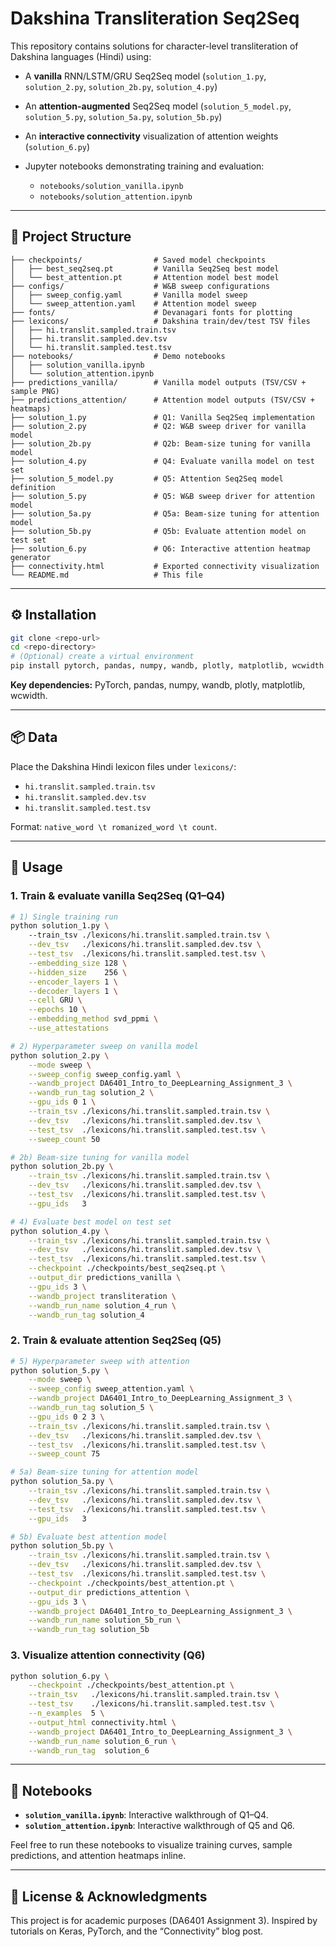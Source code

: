 # Dakshina Transliteration Seq2Seq

This repository contains solutions for character-level transliteration of Dakshina languages (Hindi) using:

* A **vanilla** RNN/LSTM/GRU Seq2Seq model (`solution_1.py`, `solution_2.py`, `solution_2b.py`, `solution_4.py`)
* An **attention-augmented** Seq2Seq model (`solution_5_model.py`, `solution_5.py`, `solution_5a.py`, `solution_5b.py`)
* An **interactive connectivity** visualization of attention weights (`solution_6.py`)
* Jupyter notebooks demonstrating training and evaluation:

  * `notebooks/solution_vanilla.ipynb`
  * `notebooks/solution_attention.ipynb`

---

## 📁 Project Structure

```
├── checkpoints/                # Saved model checkpoints
│   ├── best_seq2seq.pt         # Vanilla Seq2Seq best model
│   └── best_attention.pt       # Attention model best model
├── configs/                    # W&B sweep configurations
│   ├── sweep_config.yaml       # Vanilla model sweep
│   └── sweep_attention.yaml    # Attention model sweep
├── fonts/                      # Devanagari fonts for plotting
├── lexicons/                   # Dakshina train/dev/test TSV files
│   ├── hi.translit.sampled.train.tsv
│   ├── hi.translit.sampled.dev.tsv
│   └── hi.translit.sampled.test.tsv
├── notebooks/                  # Demo notebooks
│   ├── solution_vanilla.ipynb
│   └── solution_attention.ipynb
├── predictions_vanilla/        # Vanilla model outputs (TSV/CSV + sample PNG)
├── predictions_attention/      # Attention model outputs (TSV/CSV + heatmaps)
├── solution_1.py               # Q1: Vanilla Seq2Seq implementation
├── solution_2.py               # Q2: W&B sweep driver for vanilla model
├── solution_2b.py              # Q2b: Beam-size tuning for vanilla model
├── solution_4.py               # Q4: Evaluate vanilla model on test set
├── solution_5_model.py         # Q5: Attention Seq2Seq model definition
├── solution_5.py               # Q5: W&B sweep driver for attention model
├── solution_5a.py              # Q5a: Beam-size tuning for attention model
├── solution_5b.py              # Q5b: Evaluate attention model on test set
├── solution_6.py               # Q6: Interactive attention heatmap generator
├── connectivity.html           # Exported connectivity visualization
└── README.md                   # This file
```

---

## ⚙️ Installation

```bash
git clone <repo-url>
cd <repo-directory>
# (Optional) create a virtual environment
pip install pytorch, pandas, numpy, wandb, plotly, matplotlib, wcwidth
```

**Key dependencies:** PyTorch, pandas, numpy, wandb, plotly, matplotlib, wcwidth.

---

## 📦 Data

Place the Dakshina Hindi lexicon files under `lexicons/`:

* `hi.translit.sampled.train.tsv`
* `hi.translit.sampled.dev.tsv`
* `hi.translit.sampled.test.tsv`

Format: `native_word \t romanized_word \t count`.

---

## 🚀 Usage

### 1. Train & evaluate vanilla Seq2Seq (Q1–Q4)

```bash
# 1) Single training run
python solution_1.py \ 
    --train_tsv ./lexicons/hi.translit.sampled.train.tsv \
    --dev_tsv   ./lexicons/hi.translit.sampled.dev.tsv \
    --test_tsv  ./lexicons/hi.translit.sampled.test.tsv \
    --embedding_size 128 \
    --hidden_size    256 \
    --encoder_layers 1 \
    --decoder_layers 1 \
    --cell GRU \
    --epochs 10 \
    --embedding_method svd_ppmi \
    --use_attestations

# 2) Hyperparameter sweep on vanilla model
python solution_2.py \
    --mode sweep \
    --sweep_config sweep_config.yaml \
    --wandb_project DA6401_Intro_to_DeepLearning_Assignment_3 \
    --wandb_run_tag solution_2 \
    --gpu_ids 0 1 \
    --train_tsv ./lexicons/hi.translit.sampled.train.tsv \
    --dev_tsv   ./lexicons/hi.translit.sampled.dev.tsv \
    --test_tsv  ./lexicons/hi.translit.sampled.test.tsv \
    --sweep_count 50

# 2b) Beam-size tuning for vanilla model
python solution_2b.py \
    --train_tsv ./lexicons/hi.translit.sampled.train.tsv \
    --dev_tsv   ./lexicons/hi.translit.sampled.dev.tsv \
    --test_tsv  ./lexicons/hi.translit.sampled.test.tsv \
    --gpu_ids   3

# 4) Evaluate best model on test set
python solution_4.py \
    --train_tsv ./lexicons/hi.translit.sampled.train.tsv \
    --dev_tsv   ./lexicons/hi.translit.sampled.dev.tsv \
    --test_tsv  ./lexicons/hi.translit.sampled.test.tsv \
    --checkpoint ./checkpoints/best_seq2seq.pt \
    --output_dir predictions_vanilla \
    --gpu_ids 3 \
    --wandb_project transliteration \
    --wandb_run_name solution_4_run \
    --wandb_run_tag solution_4
```

### 2. Train & evaluate attention Seq2Seq (Q5)

```bash
# 5) Hyperparameter sweep with attention
python solution_5.py \
    --mode sweep \
    --sweep_config sweep_attention.yaml \
    --wandb_project DA6401_Intro_to_DeepLearning_Assignment_3 \
    --wandb_run_tag solution_5 \
    --gpu_ids 0 2 3 \
    --train_tsv ./lexicons/hi.translit.sampled.train.tsv \
    --dev_tsv   ./lexicons/hi.translit.sampled.dev.tsv \
    --test_tsv  ./lexicons/hi.translit.sampled.test.tsv \
    --sweep_count 75

# 5a) Beam-size tuning for attention model
python solution_5a.py \
    --train_tsv ./lexicons/hi.translit.sampled.train.tsv \
    --dev_tsv   ./lexicons/hi.translit.sampled.dev.tsv \
    --test_tsv  ./lexicons/hi.translit.sampled.test.tsv \
    --gpu_ids   3

# 5b) Evaluate best attention model
python solution_5b.py \
    --train_tsv ./lexicons/hi.translit.sampled.train.tsv \
    --dev_tsv   ./lexicons/hi.translit.sampled.dev.tsv \
    --test_tsv  ./lexicons/hi.translit.sampled.test.tsv \
    --checkpoint ./checkpoints/best_attention.pt \
    --output_dir predictions_attention \
    --gpu_ids 3 \
    --wandb_project DA6401_Intro_to_DeepLearning_Assignment_3 \
    --wandb_run_name solution_5b_run \
    --wandb_run_tag solution_5b
```

### 3. Visualize attention connectivity (Q6)

```bash
python solution_6.py \
    --checkpoint ./checkpoints/best_attention.pt \
    --train_tsv   ./lexicons/hi.translit.sampled.train.tsv \
    --test_tsv    ./lexicons/hi.translit.sampled.test.tsv \
    --n_examples  5 \
    --output_html connectivity.html \
    --wandb_project DA6401_Intro_to_DeepLearning_Assignment_3 \
    --wandb_run_name solution_6_run \
    --wandb_run_tag  solution_6
```

---

## 📓 Notebooks

* **`solution_vanilla.ipynb`**: Interactive walkthrough of Q1–Q4.
* **`solution_attention.ipynb`**: Interactive walkthrough of Q5 and Q6.

Feel free to run these notebooks to visualize training curves, sample predictions, and attention heatmaps inline.

---

## 📑 License & Acknowledgments

This project is for academic purposes (DA6401 Assignment 3).
Inspired by tutorials on Keras, PyTorch, and the “Connectivity” blog post.
